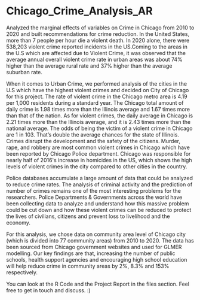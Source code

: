# Chicago_Crime_Analysis_AR
Analyzed the marginal effects of variables on Crime in Chicago from 2010 to 2020 and built recommendations for crime reduction.
In the United States, more than 7 people per hour die a violent death. In 2020 alone, there were 538,203 violent crime reported incidents in the US.Coming to the areas in the U.S which are affected due to Violent Crime, it was observed that the average annual overall violent crime rate in urban areas was about 74% higher than the average rural rate and 37% higher than the average suburban rate.  

When it comes to Urban Crime, we performed analysis of the cities in the U.S which have the highest violent crimes and decided on City of Chicago for this project. The rate of violent crime in the Chicago metro area is 4.19 per 1,000 residents during a standard year. The Chicago total amount of daily crime is 1.98 times more than the Illinois average and 1.67 times more than that of the nation. As for violent crimes, the daily average in Chicago is 2.21 times more than the Illinois average, and it is 2.43 times more than the national average. The odds of being the victim of a violent crime in Chicago are 1 in 103. That’s double the average chances for the state of Illinois. Crimes disrupt the development and the safety of the citizens. Murder, rape, and robbery are most common violent crimes in Chicago which have been reported by Chicago Police department. Chicago was responsible for nearly half of 2016's increase in homicides in the US, which shows the high levels of violent crimes in the city compared to other cities in the country.

Police databases accumulate a large amount of data that could be analyzed to reduce crime rates. The analysis of criminal activity and the prediction of number of crimes remains one of the most interesting problems for the researchers. Police Departments & Governments across the world have been collecting data to analyze and understand how this massive problem could be cut down and how these violent crimes can be reduced to protect the lives of civilians, citizens and prevent loss to livelihood and the economy.


For this analysis, we chose data on community area level of Chicago city (which is divided into 77 community areas) from 2010 to 2020. The data has been sourced from Chicago government websites and used for GLMER modelling. Our key findings are that, increasing the number of public schools, health support agencies and encouraging high school education will help reduce crime in community areas by 2%, 8.3% and 153% respectively.

You can look at the R Code and the Project Report in the files section.
Feel free to get in touch and discuss. :) 
